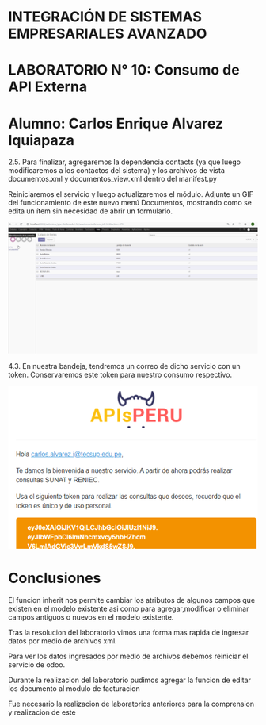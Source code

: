 # INTEGRACIÓN DE SISTEMAS EMPRESARIALES AVANZADO 
# LABORATORIO N° 10: Consumo de API Externa

# Alumno: Carlos Enrique Alvarez Iquiapaza

2.5. Para finalizar, agregaremos la dependencia contacts (ya que luego modificaremos a los contactos del sistema) y los archivos de vista documentos.xml y documentos_view.xml dentro del manifest.py

Reiniciaremos el servicio y luego actualizaremos el módulo. Adjunte un GIF del funcionamiento de este nuevo menú Documentos, mostrando como se edita un ítem sin necesidad de abrir un formulario. 
 
![image1](./images/Punto2_5.gif)

4.3. En nuestra bandeja, tendremos un correo de dicho servicio con un token. Conservaremos este token para nuestro consumo respectivo.

![image2](./images/Punto4_3.PNG)


# Conclusiones

El funcion inherit nos permite cambiar los atributos de algunos campos que existen en el modelo existente asi como para agregar,modificar o eliminar campos antiguos o nuevos en el modelo existente.

Tras la resolucion del laboratorio vimos una forma mas rapida de ingresar datos por medio de archivos xml.

Para ver los datos ingresados por medio de archivos debemos reiniciar el servicio de odoo.

Durante la realizacion del laboratorio pudimos agregar la funcion de editar los documento al modulo de facturacion

Fue necesario la realizacion de laboratorios anteriores para la comprension y realizacion de este


